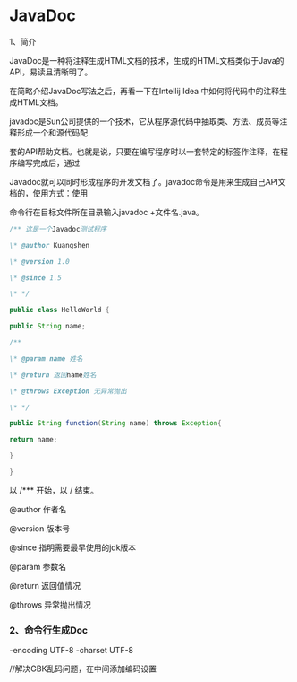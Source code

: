 # JavaDoc

1、简介

 JavaDoc是一种将注释生成HTML文档的技术，生成的HTML文档类似于Java的API，易读且清晰明了。

在简略介绍JavaDoc写法之后，再看一下在Intellij Idea 中如何将代码中的注释生成HTML文档。

 javadoc是Sun公司提供的一个技术，它从程序源代码中抽取类、方法、成员等注释形成一个和源代码配

套的API帮助文档。也就是说，只要在编写程序时以一套特定的标签作注释，在程序编写完成后，通过

Javadoc就可以同时形成程序的开发文档了。javadoc命令是用来生成自己API文档的，使用方式：使用

命令行在目标文件所在目录输入javadoc +文件名.java。



```java
/** 这是一个Javadoc测试程序 

\* @author Kuangshen 

\* @version 1.0 

\* @since 1.5 

\* */

public class HelloWorld { 

public String name; 

/**

\* @param name 姓名 

\* @return 返回name姓名 

\* @throws Exception 无异常抛出 

\* */ 

public String function(String name) throws Exception{ 

return name; 

} 

} 
```

以 /*** 开始，以 / 结束。

@author 作者名

@version 版本号

@since 指明需要最早使用的jdk版本

@param 参数名

@return 返回值情况

@throws 异常抛出情况



### **2、命令行生成Doc**

-encoding UTF-8 -charset UTF-8 

//解决GBK乱码问题，在中间添加编码设置 